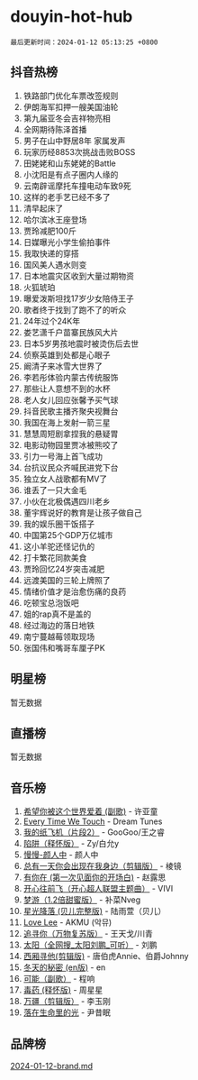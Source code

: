 # douyin-hot-hub

`最后更新时间：2024-01-12 05:13:25 +0800`

## 抖音热榜

1. 铁路部门优化车票改签规则
1. 伊朗海军扣押一艘美国油轮
1. 第九届亚冬会吉祥物亮相
1. 全网期待陈泽首播
1. 男子在山中野居8年 家属发声
1. 玩家历经8853次挑战击败BOSS
1. 田姥姥和山东姥姥的Battle
1. 小沈阳是有点子圈内人缘的
1. 云南辟谣摩托车撞电动车致9死
1. 这样的老手艺已经不多了
1. 清早起床了
1. 哈尔滨冰王座登场
1. 贾玲减肥100斤
1. 日媒曝光小学生偷拍事件
1. 我取快递的穿搭
1. 国风美人遇水则变
1. 日本地震灾区收到大量过期物资
1. 火狐琥珀
1. 曝爱泼斯坦找17岁少女陪侍王子
1. 歌者终于找到了跑不了的听众
1. 24年过个24K年
1. 娄艺潇千户苗寨民族风大片
1. 日本5岁男孩地震时被烫伤后去世
1. 侦察英雄到处都是心眼子
1. 阚清子来冰雪大世界了
1. 李若彤体验内蒙古传统服饰
1. 那些让人意想不到的水杯
1. 老人女儿回应张馨予买气球
1. 抖音民歌主播齐聚央视舞台
1. 我国在海上发射一箭三星
1. 慧慧周短剧拿捏我的悬疑胃
1. 电影动物园里贾冰被熊咬了
1. 引力一号海上首飞成功
1. 台抗议民众齐喊民进党下台
1. 独立女人战歌都有MV了
1. 谁丢了一只大金毛
1. 小伙在北极偶遇四川老乡
1. 董宇辉说好的教育是让孩子做自己
1. 我的娱乐圈干饭搭子
1. 中国第25个GDP万亿城市
1. 这小羊驼还怪记仇的
1. 打卡繁花同款美食
1. 贾玲回忆24岁突击减肥
1. 远渡美国的三轮上牌照了
1. 情绪价值才是治愈伤痛的良药
1. 吃顿宝总泡饭吧
1. 姐的rap真不是盖的
1. 经过海边的落日地铁
1. 南宁蔓越莓领取现场
1. 张国伟和嘴哥车厘子PK

## 明星榜

暂无数据

## 直播榜

暂无数据

## 音乐榜

1. [希望你被这个世界爱着 (副歌)](https://sf3-cdn-tos.douyinstatic.com/obj/tos-cn-ve-2774/oUHCmWQfZlE3QQBKBeD8rCFLpJzPgCpImhsxMt) - 许亚童
1. [Every Time We Touch](https://sf86-cdn-tos.douyinstatic.com/obj/tos-cn-ve-2774/ogN6lUKQeBBfEVhIOMikG1CcJjugxk1tztZyhP) - Dream Tunes
1. [我的纸飞机（片段2）](https://sf86-cdn-tos.douyinstatic.com/obj/tos-cn-ve-2774/oM2ZrKcg2CD5AeRB2gkeXOFB1IxAGJdZPazYHf) - GooGoo/王之睿
1. [陷阱（释怀版）](https://sf86-cdn-tos.douyinstatic.com/obj/tos-cn-ve-2774/oE8C21LeZrzKLDFfQYgMzx4GAIHageG5IzayY7) - Zy/白允y
1. [慢慢-颜人中](https://sf6-cdn-tos.douyinstatic.com/obj/tos-cn-ve-2774/ocjHNfBXdBxQNC8ZGAeoLMFTUgtBg8bkExunDC) - 颜人中
1. [总有一天你会出现在我身边（剪辑版）](https://sf86-cdn-tos.douyinstatic.com/obj/tos-cn-ve-2774/oMLsHwhWW7CYoAhoWB9EXUQIzNBsfAJxpAoxCU) - 棱镜
1. [有你在 (第一次见面你的开场白)](https://sf86-cdn-tos.douyinstatic.com/obj/tos-cn-ve-2774/oAthrQ3ClJBfI57uBoFEgNDYtNCZ0TSYQQfxQ0) - 赵露思
1. [开心往前飞（开心超人联盟主题曲）](https://sf3-cdn-tos.douyinstatic.com/obj/tos-cn-ve-2774/9d8fb7c82cf1421fb93a9fe925275e0a) - VIVI
1. [梦游（1.2倍甜蜜版）](https://sf86-cdn-tos.douyinstatic.com/obj/tos-cn-ve-2774/o4gyAUm8hwufoEABmwVIiQtHsFuGzAEEWtNMzo) - 补菜Nveg
1. [星光降落 (贝儿完整版)](https://sf86-cdn-tos.douyinstatic.com/obj/tos-cn-ve-2774/okwB9hAwyAtsFFkFBzAX1hOOfQuIoMNs0W2Mwr) - 陆雨萱（贝儿）
1. [Love Lee](https://sf6-cdn-tos.douyinstatic.com/obj/tos-cn-ve-2774/o05GbkJGbCBTdDnMtB0fwOYgkeZp23vrWQDQBS) - AKMU (악뮤)
1. [追寻你（万物复苏版）](https://sf6-cdn-tos.douyinstatic.com/obj/tos-cn-ve-2774/oYeAZJsbjIDit9APmBg8u6uDUQnHmoCf3gbo74) - 王天戈/川青
1. [太阳（全网搜_太阳刘鹏_可听）](https://sf86-cdn-tos.douyinstatic.com/obj/tos-cn-ve-2774/ogWbyIQnlBFImVbeDocRdCIYtBHlbJXgfZMvgz) - 刘鹏
1. [西厢寻他(剪辑版)](https://sf86-cdn-tos.douyinstatic.com/obj/tos-cn-ve-2774/oUsAVfAQKlRNxEv5qxvIB8o5qmIWUcXbzJKJhw) - 唐伯虎Annie、伯爵Johnny
1. [冬天的秘密 (en版)](https://sf86-cdn-tos.douyinstatic.com/obj/tos-cn-ve-2774/okIuMHDdzyf3FjGK4Lphe1vfHcQaPIHAg0Z4CR) - en
1. [可能（副歌）](https://sf86-cdn-tos.douyinstatic.com/obj/tos-cn-ve-2774/cde1731888894259b333569393c2fb51) - 程响
1. [毒药 (释怀版)](https://sf6-cdn-tos.douyinstatic.com/obj/tos-cn-ve-2774/oYILMEAzspdZBIzy4frJNB8ZHPHWAhiwowd4Ad) - 周星星
1. [万疆（剪辑版）](https://sf86-cdn-tos.douyinstatic.com/obj/tos-cn-ve-2774/ooG7oVgFlDTelKCjCsTTobQvbdtj1BBQXnfZd8) - 李玉刚
1. [落在生命里的光](https://sf86-cdn-tos.douyinstatic.com/obj/tos-cn-ve-2774/d9ffa8c090124ea58bb10df9b510c01d) - 尹昔眠

## 品牌榜

[2024-01-12-brand.md](2024-01-12-brand.md)
